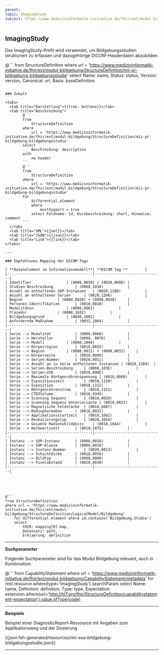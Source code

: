```yaml
---
parent:
topic: ImagingStudy
subject: https://www.medizininformatik-initiative.de/fhir/ext/modul-bildgebung/StructureDefinition/mii-pr-bildgebung-bildgebungsstudie
---
```


## ImagingStudy

Das ImagingStudy-Profil wird verwendet, um Bildgebungsstudien strukturiert zu erfassen und dazugehörige DICOM-Headerdaten abzubilden.

@```
from
    StructureDefinition
where
    url = 'https://www.medizininformatik-initiative.de/fhir/ext/modul-bildgebung/StructureDefinition/mii-pr-bildgebung-bildgebungsstudie'
select
    Name: name, Status: status, Version: version, Canonical: url, Basis: baseDefinition
```

### Inhalt

<tabs>
  <tab title="Darstellung">{{tree, buttons}}</tab>
  <tab title="Beschreibung">
        @```
        from
	        StructureDefinition
        where
	        url = 'https://www.medizininformatik-initiative.de/fhir/ext/modul-bildgebung/StructureDefinition/mii-pr-bildgebung-bildgebungsstudie'
        select
	        Beschreibung: description
        with
            no header
        ```
        @```
        from
            StructureDefinition
        where
            url = 'https://www.medizininformatik-initiative.de/fhir/ext/modul-bildgebung/StructureDefinition/mii-pr-bildgebung-bildgebungsstudie'
        for
            differential.element
            where
                mustSupport = true
            select Feldname: id, Kurzbeschreibung: short, Hinweise: comment
        ```
  </tab>
  <tab title="XML">{{xml}}</tab>
  <tab title="JSON">{{json}}</tab>
  <tab title="Link">{{link}}</tab>
</tabs>

---

### Empfohlenes Mapping der DICOM-Tags

| **Datenelement im Informationsmodell**| **DICOM Tag **		|
|---------------------------------------|-------------------------------|
| Identifier				| (0008,0050) / (0020,000D)	|
| Studien-Beschreibung			| (0008,1030)			|
| Anzahl an enthaltenen SOP-Instanzen	| (0020,1208) 			|
| Anzahl an enthaltenen Serien 		| (0020,1206)       		|
| Beginn 				| (0008,0020) + (0008,0030) 	|
| Personen-Identifikation 		| (0010,0020) 			|
| Modalitäten 				| (0008,0061) 			|
| Prozedur 				| (0008,1032) 			|
| Bildgebungsgrund 			| (0040,1002) 			|
| Anfordernde Maßnahme 			| (0032,1064) 			|
|---------------------------------------|-------------------------------|
| Serie --> Modalität 			| (0008,0060) 			|
| Serie --> Hersteller 			| (0008, 0070) 			|
| Serie --> Modell 			| (0008,1090) 			|
| Serie --> Körperregion 		| (0018,0015) 			|
| Serie --> Beginn 			| (0008,0021) + (0008,0031) 	|
| Serie --> Körperseite 		| (0020,0060) 			|
| Serie --> Serien-Nummer 		| (0020,0011) 			|
| Serie --> Anzahl an in Serie enthaltenen Instanzen | (0020,1209) 	|
| Serie --> Serien-Beschreibung 	| (0008,103E) 			|
| Serie --> Serien-UID 			| (0020,000E) 			|
| Serie --> Maximale Röntgenröhrenspannung | (0018,0060) 		|
| Serie --> Expositionszeit 		| (0018,1150) 			|
| Serie --> Exposition 			| (0018,1152) 			|
| Serie --> Röntgenröhrenstrom 		| (0018,1151) 			|
| Serie --> CTDIVolume 			| (0018,9345) 			|
| Serie --> Scanning Sequenz 		| (0018,0020) 			|
| Serie --> Scanning Sequenz Untervariante | (0018,0021) 		|
| Serie --> Magnetische Feldstärke 	| (0018,0087) 			|
| Serie --> Radiopharmakon 		| (0018,0031) 			|
| Serie --> Applikationsstartzeit 	| (0018,1042) 			|
| Serie --> Reskalierungstyp 		| (0028,1054) 			|
| Serie --> Gesamte Radionukliddosis 	| (0018,1044) 			|
| Serie --> Halbwertszeit 		| (0018,1075) 			|
|---------------------------------------|-------------------------------|
| Instanz --> SOP-Instanz 		| (0008,0018) 			|
| Instanz --> SOP-Klasse 		| (0008,0016) 			|
| Instanz --> Instanz-Nummer 		| (0020,0013) 			|
| Instanz --> Schichtdicke 		| (0018,0050) 			|
| Instanz --> Bildtyp 			| (0008,0008) 			|
| Instanz --> Pixelabstand 		| (0028,0030) 			|
|---------------------------------------|-------------------------------|





@```
from StructureDefinition
where url = 'https://www.medizininformatik-initiative.de/fhir/ext/modul-bildgebung/StructureDefinition/LogicalModel/Bildgebung'
    for differential.element where id.contains('Bildgebung.Studie')
    select
        FHIR: mapping[0].map,
        Datensatz: path,
        Erklaerung: definition
```

---

**Suchparameter**


Folgende Suchparameter sind für das Modul Bildgebung relevant, auch in Kombination:

@``` from CapabilityStatement where url = 'https://www.medizininformatik-initiative.de/fhir/ext/modul-bildgebung/CapabilityStatement/metadata' for rest.resource.where(type='ImagingStudy').searchParam select Name: name, Definition: definition, Type: type, Expectation: extension.where(url='http://hl7.org/fhir/StructureDefinition/capabilitystatement-expectation').value.ofType(code)


---

**Beispiele**

Beispiel einer DiagnosticReport-Ressource mit Angaben zum Applikationsweg und der Dosierung

{{json:fsh-generated/resources/mii-exa-bildgebung-bildgebungsstudie.json}}

---
